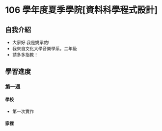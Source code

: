 # 106 學年度夏季學院[資料科學程式設計]
## 自我介紹
* 大家好 我是姚承佑!
* 我來自文化大學音樂學系，二年級
* 請多多指教！
## 學習進度
### 第一週
#### 學校
* 第一次實作
#### 家裡